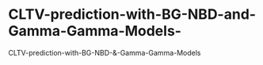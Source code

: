 # CLTV-prediction-with-BG-NBD-and-Gamma-Gamma-Models-
CLTV-prediction-with-BG-NBD-&amp;-Gamma-Gamma-Models 
